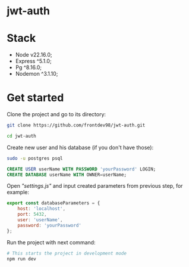# jwt-auth

# Stack
- Node v22.16.0;
- Express ^5.1.0;
- Pg ^8.16.0;
- Nodemon ^3.1.10;

# Get started
Clone the project and go to its directory:
```bash
git clone https://github.com/frontdev98/jwt-auth.git
```

```bash
cd jwt-auth
```

Create new user and his database (if you don't have those):
```bash
sudo -u postgres psql
```

```sql
CREATE USER userName WITH PASSWORD 'yourPassword' LOGIN;
CREATE DATABASE userName WITH OWNER=userName;
```

Open _"settings.js"_ and input created parameters from previous step, for example:

```javascript
export const databaseParameters = {
    host: 'localhost',
    port: 5432,
    user: 'userName',
    password: 'yourPassword'
};
```

Run the project with next command:
```bash
# This starts the project in development mode
npm run dev
```